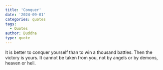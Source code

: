```yaml
---
title: 'Conquer'
date: '2024-09-01'
categories: quotes
tags:
  - Quotes
author: Buddha
type: quote
---
```


It is better to conquer yourself than to win a thousand battles. Then the victory is yours. It cannot be taken from you, not by angels or by demons, heaven or hell.